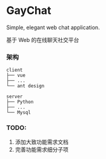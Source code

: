# GayChat

Simple, elegant web chat application.

基于 Web 的在线聊天社交平台
### 架构

```
client
├── vue
├── ...
└── ant design

server
├── Python
├── ...
└── Mysql
```

### TODO:

1. 添加大致功能需求文档
2. 完善功能需求细分子项